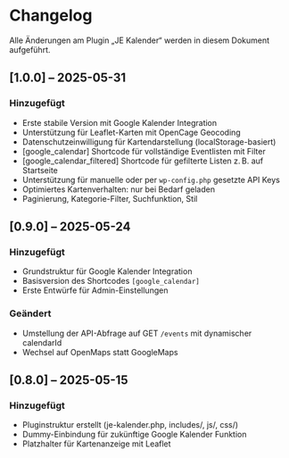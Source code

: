 # Changelog

Alle Änderungen am Plugin „JE Kalender“ werden in diesem Dokument aufgeführt.

## [1.0.0] – 2025-05-31

### Hinzugefügt

- Erste stabile Version mit Google Kalender Integration
- Unterstützung für Leaflet-Karten mit OpenCage Geocoding
- Datenschutzeinwilligung für Kartendarstellung (localStorage-basiert)
- [google_calendar] Shortcode für vollständige Eventlisten mit Filter
- [google_calendar_filtered] Shortcode für gefilterte Listen z. B. auf Startseite
- Unterstützung für manuelle oder per `wp-config.php` gesetzte API Keys
- Optimiertes Kartenverhalten: nur bei Bedarf geladen
- Paginierung, Kategorie-Filter, Suchfunktion, Stil

## [0.9.0] – 2025-05-24

### Hinzugefügt

- Grundstruktur für Google Kalender Integration
- Basisversion des Shortcodes `[google_calendar]`
- Erste Entwürfe für Admin-Einstellungen

### Geändert

- Umstellung der API-Abfrage auf GET `/events` mit dynamischer calendarId
- Wechsel auf OpenMaps statt GoogleMaps

## [0.8.0] – 2025-05-15

### Hinzugefügt

- Pluginstruktur erstellt (je-kalender.php, includes/, js/, css/)
- Dummy-Einbindung für zukünftige Google Kalender Funktion
- Platzhalter für Kartenanzeige mit Leaflet
